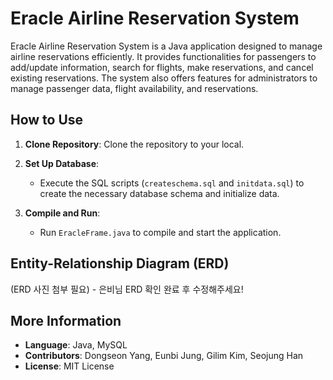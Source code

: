 # Eracle Airline Reservation System
Eracle Airline Reservation System is a Java application designed to manage airline reservations efficiently. It provides functionalities for passengers to add/update information, search for flights, make reservations, and cancel existing reservations. The system also offers features for administrators to manage passenger data, flight availability, and reservations.

## How to Use
1. **Clone Repository**: Clone the repository to your local.
   
2. **Set Up Database**:
   - Execute the SQL scripts (`createschema.sql` and `initdata.sql`) to create the necessary database schema and initialize data.

3. **Compile and Run**:
   - Run `EracleFrame.java` to compile and start the application.



## Entity-Relationship Diagram (ERD)
(ERD 사진 첨부 필요) - 은비님 ERD 확인 완료 후 수정해주세요!

## More Information
- **Language**: Java, MySQL
- **Contributors**: Dongseon Yang, Eunbi Jung, Gilim Kim, Seojung Han
- **License**: MIT License
